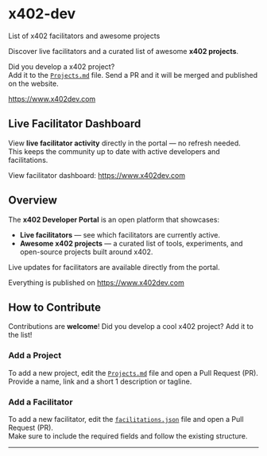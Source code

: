 # x402-dev
List of x402 facilitators and awesome projects

Discover live facilitators and a curated list of awesome **x402 projects**.   
 
Did you develop a x402 project?   
Add it to the [`Projects.md`](./Projects.md) file. Send a PR and it will be merged and published on the website.

https://www.x402dev.com

## Live Facilitator Dashboard

View **live facilitator activity** directly in the portal — no refresh needed.  
This keeps the community up to date with active developers and facilitations.

View facilitator dashboard: https://www.x402dev.com

## Overview

The **x402 Developer Portal** is an open platform that showcases:

- **Live facilitators** — see which facilitators are currently active.
- **Awesome x402 projects** — a curated list of tools, experiments, and open-source projects built around x402.

Live updates for facilitators are available directly from the portal.

Everything is published on https://www.x402dev.com

## How to Contribute

Contributions are **welcome**! Did you develop a cool x402 project? Add it to the list!  

### Add a Project
To add a new project, edit the [`Projects.md`](./Projects.md) file and open a Pull Request (PR).  
Provide a name, link and a short 1 description or tagline.

### Add a Facilitator
To add a new facilitator, edit the [`facilitations.json`](./facilitations.json) file and open a Pull Request (PR).  
Make sure to include the required fields and follow the existing structure.

---




